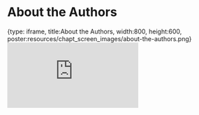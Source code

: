 # About the Authors
 
{type: iframe, title:About the Authors, width:800, height:600, poster:resources/chapt_screen_images/about-the-authors.png}
![](https://hutchdatascience.org/Intro_to_Command_Line/no_toc/about-the-authors.html)
 

 
